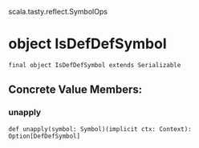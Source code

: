 scala.tasty.reflect.SymbolOps
# object IsDefDefSymbol

<pre><code class="language-scala" >final object IsDefDefSymbol extends Serializable</pre></code>
## Concrete Value Members:
### unapply
<pre><code class="language-scala" >def unapply(symbol: Symbol)(implicit ctx: Context): Option[DefDefSymbol]</pre></code>

